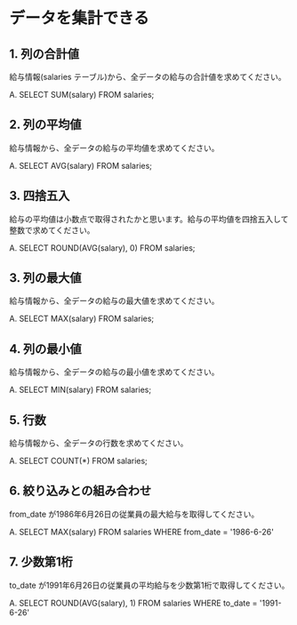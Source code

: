 # データを集計できる

## 1. 列の合計値

給与情報(salaries テーブル)から、全データの給与の合計値を求めてください。

A.
SELECT SUM(salary)
FROM salaries;

## 2. 列の平均値

給与情報から、全データの給与の平均値を求めてください。

A.
SELECT AVG(salary)
FROM salaries;

## 3. 四捨五入

給与の平均値は小数点で取得されたかと思います。給与の平均値を四捨五入して整数で求めてください。

A.
SELECT ROUND(AVG(salary), 0) 
FROM salaries;

## 3. 列の最大値

給与情報から、全データの給与の最大値を求めてください。

A.
SELECT MAX(salary)
FROM salaries;

## 4. 列の最小値

給与情報から、全データの給与の最小値を求めてください。

A.
SELECT MIN(salary)
FROM salaries;

## 5. 行数

給与情報から、全データの行数を求めてください。

A.
SELECT COUNT(*)
FROM salaries;

## 6. 絞り込みとの組み合わせ

from_date が1986年6月26日の従業員の最大給与を取得してください。

A.
SELECT MAX(salary)
FROM salaries
WHERE from_date = '1986-6-26'

## 7. 少数第1桁

to_date が1991年6月26日の従業員の平均給与を少数第1桁で取得してください。

A.
SELECT ROUND(AVG(salary), 1)
FROM salaries
WHERE to_date = '1991-6-26'